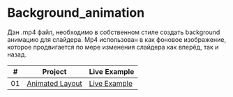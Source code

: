 # Background_animation
Дан .mp4 файл, необходимо в собственном стиле создать background анимацию для слайдера. Mp4 использован в как фоновое изображение, которое продвигается по мере изменения слайдера как вперёд, так и назад.

|  #  | Project                                                                                                                     | Live Example                                                                         |
| :-: | --------------------------------------------------------------------------------------------------------------------------- | --------------------------------------------------------------------------------- |
| 01  | [Animated Layout](https://github.com/Ready2BOOM/Background_animation/tree/main)                             | [Live Example](https://ready2boom.github.io/Background_animation/)               |

